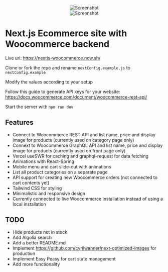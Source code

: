 <p align="center">
<img src="https://github.com/w3bdesign/nextjs-woocommerce/blob/master/screenshot.jpg?" alt="Screenshot"/>
<br />
<img src="https://github.com/w3bdesign/nextjs-woocommerce/blob/master/screenshot2.jpg?" alt="Screenshot"/>
</p>

# Next.js Ecommerce site with Woocommerce backend

Live url: <a href="https://nextjs-woocommerce.now.sh/">https://nextjs-woocommerce.now.sh/</a>

Clone or fork the repo and rename ```nextConfig.example.js``` to ```nextConfig.example```

Modify the values according to your setup

Follow this guide to generate API keys for your website: <a href="https://docs.woocommerce.com/document/woocommerce-rest-api/">https://docs.woocommerce.com/document/woocommerce-rest-api/</a>

Start the server with ```npm run dev ```

## Features

- Connect to Woocommerce REST API and list name, price and display image for products (currently used on category page only)
- Connext to Woocommerce GraphQL API and list name, price and display image for products (currently used on front page only)
- Vercel useSWR for caching and graphql-request for data fetching
- Animations with React-Spring
- Mobile menu and cart slide-out with animations
- List all product categories on a separate page
- API support for creating new Woocommerce orders (not connected to cart contents yet)
- Tailwind CSS for styling
- Minimalistic and responsive design
- Currently connected to live Woocommerce installation instead of using a local installation

## TODO

- Hide products not in stock
- Add Algolia search 
- Add a better README.md
- Implement https://github.com/cyrilwanner/next-optimized-images for production
- Implement Easy Peasy for cart state management
- Add more functionality